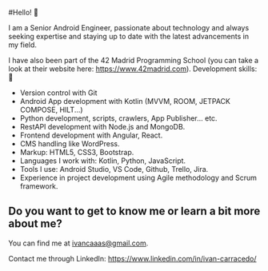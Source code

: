 #Hello! 👋

I am a Senior Android Engineer, passionate about technology and always seeking expertise and staying up to date with the latest advancements in my field.

I have also been part of the 42 Madrid Programming School (you can take a look at their website here: https://www.42madrid.com).
Development skills: 🔭

- Version control with Git
- Android App development with Kotlin (MVVM, ROOM, JETPACK COMPOSE, HILT...)
- Python development, scripts, crawlers, App Publisher... etc.
- RestAPI development with Node.js and MongoDB.
- Frontend development with Angular, React.
- CMS handling like WordPress.
- Markup: HTML5, CSS3, Bootstrap.
- Languages I work with: Kotlin, Python, JavaScript.
- Tools I use: Android Studio, VS Code, Github, Trello, Jira.
- Experience in project development using Agile methodology and Scrum framework.

## Do you want to get to know me or learn a bit more about me?

You can find me at ivancaaas@gmail.com.

Contact me through LinkedIn: https://www.linkedin.com/in/ivan-carracedo/
